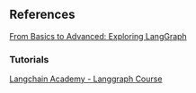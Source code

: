 ## References

[From Basics to Advanced: Exploring LangGraph](https://towardsdatascience.com/from-basics-to-advanced-exploring-langgraph-e8c1cf4db787)

### Tutorials

[Langchain Academy - Langgraph Course](https://academy.langchain.com/courses/intro-to-langgraph)